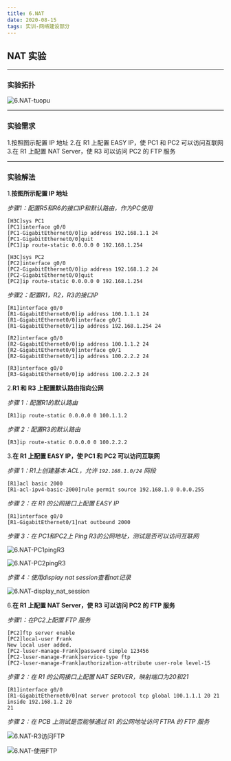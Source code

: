 ```yaml
---
title: 6.NAT
date: 2020-08-15
tags: 实训-网络建设部分
---
```


## NAT 实验
---
### 实验拓扑

![6.NAT-tuopu](https://frankcao3-picgo.oss-cn-shenzhen.aliyuncs.com/img/6.NAT-tuopu.PNG)

* * *

### 实验需求

1.按照图示配置 IP 地址
2.在 R1 上配置 EASY IP，使 PC1 和 PC2 可以访问互联网
3.在 R1 上配置 NAT Server，使 R3 可以访问 PC2 的 FTP 服务

* * *

### 实验解法

1.**按图所示配置 IP 地址**

*步骤1：配置R5和R6的接口IP和默认路由，作为PC使用*
```
[H3C]sys PC1
[PC1]interface g0/0
[PC1-GigabitEthernet0/0]ip address 192.168.1.1 24
[PC1-GigabitEthernet0/0]quit
[PC1]ip route-static 0.0.0.0 0 192.168.1.254
```

```
[H3C]sys PC2
[PC2]interface g0/0
[PC2-GigabitEthernet0/0]ip address 192.168.1.2 24
[PC2-GigabitEthernet0/0]quit
[PC2]ip route-static 0.0.0.0 0 192.168.1.254
```

*步骤2：配置R1，R2，R3的接口IP*
```
[R1]interface g0/0
[R1-GigabitEthernet0/0]ip address 100.1.1.1 24
[R1-GigabitEthernet0/0]interface g0/1
[R1-GigabitEthernet0/1]ip address 192.168.1.254 24
```

```
[R2]interface g0/0
[R2-GigabitEthernet0/0]ip address 100.1.1.2 24
[R2-GigabitEthernet0/0]interface g0/1
[R2-GigabitEthernet0/1]ip address 100.2.2.2 24
```

```
[R3]interface g0/0
[R3-GigabitEthernet0/0]ip address 100.2.2.3 24
```

2.**R1 和 R3 上配置默认路由指向公网**

*步骤 1：配置R1的默认路由*
```
[R1]ip route-static 0.0.0.0 0 100.1.1.2
```

*步骤 2：配置R3的默认路由*
```
[R3]ip route-static 0.0.0.0 0 100.2.2.2
```

3.**在 R1 上配置 EASY IP，使 PC1 和 PC2 可以访问互联网**

*步骤 1：R1上创建基本 ACL，允许 `192.168.1.0/24` 网段*
```
[R1]acl basic 2000
[R1-acl-ipv4-basic-2000]rule permit source 192.168.1.0 0.0.0.255
```

*步骤 2：在 R1 的公网接口上配置 EASY IP*
```
[R1]interface g0/0
[R1-GigabitEthernet0/1]nat outbound 2000
```

*步骤 3：在 PC1和PC2上 Ping R3的公网地址，测试是否可以访问互联网*

![6.NAT-PC1pingR3](https://frankcao3-picgo.oss-cn-shenzhen.aliyuncs.com/img/6.NAT-PC1pingR3.PNG)

![6.NAT-PC2pingR3](https://frankcao3-picgo.oss-cn-shenzhen.aliyuncs.com/img/6.NAT-PC2pingR3.PNG)

*步骤 4：使用display nat session查看nat记录*

![6.NAT-display_nat_session](https://frankcao3-picgo.oss-cn-shenzhen.aliyuncs.com/img/6.NAT-display_nat_session.PNG)

6.**在 R1 上配置 NAT Server，使 R3 可以访问 PC2 的 FTP 服务**

*步骤1：在PC2上配置 FTP 服务*
```
[PC2]ftp server enable
[PC2]local-user Frank
New local user added.
[PC2-luser-manage-Frank]password simple 123456
[PC2-luser-manage-Frank]service-type ftp
[PC2-luser-manage-Frank]authorization-attribute user-role level-15
```

*步骤 2：在 R1 的公网接口上配置 NAT SERVER，映射端口为20和21*
```
[R1]interface g0/0
[R1-GigabitEthernet0/0]nat server protocol tcp global 100.1.1.1 20 21 inside 192.168.1.2 20 
21
```

*步骤 2：在 PCB 上测试是否能够通过 R1 的公网地址访问 FTPA 的 FTP 服务*

![6.NAT-R3访问FTP](https://frankcao3-picgo.oss-cn-shenzhen.aliyuncs.com/img/6.NAT-R3%E8%AE%BF%E9%97%AEFTP.PNG)

![6.NAT-使用FTP](https://frankcao3-picgo.oss-cn-shenzhen.aliyuncs.com/img/6.NAT-使用FTP.PNG)

